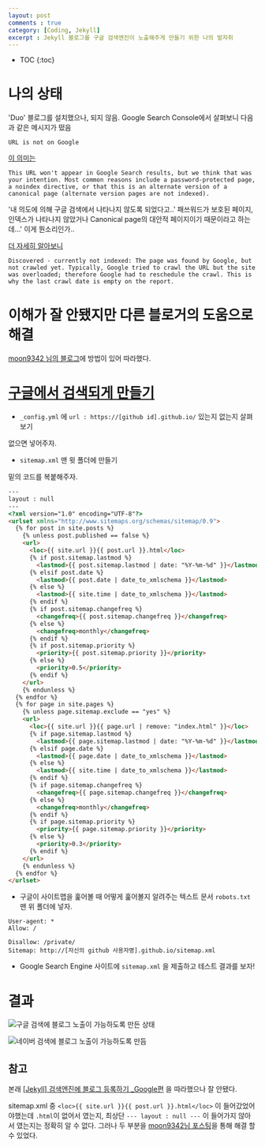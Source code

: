 ```yaml
---
layout: post
comments : true
category: [Coding, Jekyll]
excerpt : Jekyll 블로그를 구글 검색엔진이 노출해주게 만들기 위한 나의 발자취
---
```


* TOC
{:toc}


# 나의 상태

'Duo' 블로그를 설치했으나, 되지 않음.
Google Search Console에서 살펴보니 다음과 같은 메시지가 떴음

`URL is not on Google`

[이 의미는](https://support.google.com/webmasters/answer/7440203#status_types)
```
This URL won't appear in Google Search results, but we think that was your intention. Most common reasons include a password-protected page, a noindex directive, or that this is an alternate version of a canonical page (alternate version pages are not indexed).
```

'내 의도에 의해 구글 검색에서 나타나지 않도록 되었다고..' 패쓰워드가 보호된 페이지, 인덱스가 나타나지 않았거나 Canonical page의 대안적 페이지이기 때문이라고 하는데...' 이게 뭔소리인가..

[더 자세히 알아보니](https://support.google.com/webmasters/answer/9012289#url_not_on_google)

```
Discovered - currently not indexed: The page was found by Google, but not crawled yet. Typically, Google tried to crawl the URL but the site was overloaded; therefore Google had to reschedule the crawl. This is why the last crawl date is empty on the report.
```

# 이해가 잘 안됐지만 다른 블로거의 도움으로 해결

[moon9342 님의 블로그](https://moon9342.github.io/jekyll-sitemap)에 방법이 있어 따라했다.



# [구글에서 검색되게 만들기](https://moon9342.github.io/jekyll-sitemap)


- `_config.yml` 에 `url : https://[github id].github.io/` 있는지 없는지 살펴보기

없으면 넣어주자.



- `sitemap.xml` 맨 윗 폴더에 만들기

밑의 코드를 복붙해주자.

```html
---
layout : null
---
<?xml version="1.0" encoding="UTF-8"?>
<urlset xmlns="http://www.sitemaps.org/schemas/sitemap/0.9">
  {% for post in site.posts %}
    {% unless post.published == false %}
    <url>
      <loc>{{ site.url }}{{ post.url }}.html</loc>
      {% if post.sitemap.lastmod %}
        <lastmod>{{ post.sitemap.lastmod | date: "%Y-%m-%d" }}</lastmod>
      {% elsif post.date %}
        <lastmod>{{ post.date | date_to_xmlschema }}</lastmod>
      {% else %}
        <lastmod>{{ site.time | date_to_xmlschema }}</lastmod>
      {% endif %}
      {% if post.sitemap.changefreq %}
        <changefreq>{{ post.sitemap.changefreq }}</changefreq>
      {% else %}
        <changefreq>monthly</changefreq>
      {% endif %}
      {% if post.sitemap.priority %}
        <priority>{{ post.sitemap.priority }}</priority>
      {% else %}
        <priority>0.5</priority>
      {% endif %}
    </url>
    {% endunless %}
  {% endfor %}
  {% for page in site.pages %}
    {% unless page.sitemap.exclude == "yes" %}
    <url>
      <loc>{{ site.url }}{{ page.url | remove: "index.html" }}</loc>
      {% if page.sitemap.lastmod %}
        <lastmod>{{ page.sitemap.lastmod | date: "%Y-%m-%d" }}</lastmod>
      {% elsif page.date %}
        <lastmod>{{ page.date | date_to_xmlschema }}</lastmod>
      {% else %}
        <lastmod>{{ site.time | date_to_xmlschema }}</lastmod>
      {% endif %}
      {% if page.sitemap.changefreq %}
        <changefreq>{{ page.sitemap.changefreq }}</changefreq>
      {% else %}
        <changefreq>monthly</changefreq>
      {% endif %}
      {% if page.sitemap.priority %}
        <priority>{{ page.sitemap.priority }}</priority>
      {% else %}
        <priority>0.3</priority>
      {% endif %}
    </url>
    {% endunless %}
  {% endfor %}
</urlset>
```

- 구글이 사이트맵을 훑어볼 때 어떻게 훑어볼지 알려주는 텍스트 문서 `robots.txt` 맨 위 폴더에 넣자.

```
User-agent: *
Allow: /

Disallow: /private/
Sitemap: http://[자신의 github 사용자명].github.io/sitemap.xml
```

- Google Search Engine 사이트에 `sitemap.xml` 을 제출하고 테스트 결과를 보자!

# 결과

![구글 검색에 블로그 노출이 가능하도록 만든 상태](https://i.imgur.com/sNQxYoE.png)

![네이버 검색에 블로그 노출이 가능하도록 만듬](https://i.imgur.com/97i5Y2Q.png)

## 참고

본래 [[Jekyll] 검색엔진에 블로그 등록하기 _Google편](https://gmlwjd9405.github.io/2017/10/20/include-blog-in-a-GoogleSearchEngine.html) 을 따라했으나 잘 안됐다.

sitemap.xml 중  `<loc>{{ site.url }}{{ post.url }}.html</loc>` 이 들어갔었어야했는데 `.html`이 없어서 였는지, 최상단 `--- layout : null ---` 이 들어가지 않아서 였는지는 정확히 알 수 없다. 그러나 두 부분을 [moon9342님 포스팅](https://moon9342.github.io/jekyll-sitemap)을 통해 해결 할 수 있었다.
